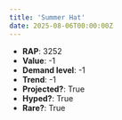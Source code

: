 ```yaml
---
title: 'Summer Hat'
date: 2025-08-06T00:00:00Z
---
```

- **RAP**: 3252
- **Value**: -1
- **Demand level**: -1
- **Trend**: -1
- **Projected?**: True
- **Hyped?**: True
- **Rare?**: True
